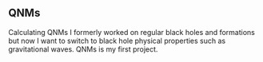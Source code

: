 ## QNMs
Calculating QNMs
I formerly worked on regular black holes and formations but now I want to switch to black hole physical properties such as gravitational waves. QNMs is my first project.
